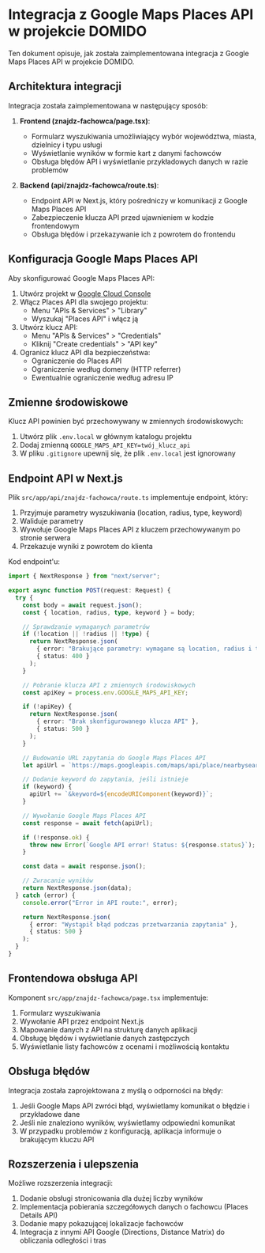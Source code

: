# Integracja z Google Maps Places API w projekcie DOMIDO

Ten dokument opisuje, jak została zaimplementowana integracja z Google Maps Places API w projekcie DOMIDO.

## Architektura integracji

Integracja została zaimplementowana w następujący sposób:

1. **Frontend (znajdz-fachowca/page.tsx)**:

   - Formularz wyszukiwania umożliwiający wybór województwa, miasta, dzielnicy i typu usługi
   - Wyświetlanie wyników w formie kart z danymi fachowców
   - Obsługa błędów API i wyświetlanie przykładowych danych w razie problemów

2. **Backend (api/znajdz-fachowca/route.ts)**:
   - Endpoint API w Next.js, który pośredniczy w komunikacji z Google Maps Places API
   - Zabezpieczenie klucza API przed ujawnieniem w kodzie frontendowym
   - Obsługa błędów i przekazywanie ich z powrotem do frontendu

## Konfiguracja Google Maps Places API

Aby skonfigurować Google Maps Places API:

1. Utwórz projekt w [Google Cloud Console](https://console.cloud.google.com/)
2. Włącz Places API dla swojego projektu:
   - Menu "APIs & Services" > "Library"
   - Wyszukaj "Places API" i włącz ją
3. Utwórz klucz API:
   - Menu "APIs & Services" > "Credentials"
   - Kliknij "Create credentials" > "API key"
4. Ogranicz klucz API dla bezpieczeństwa:
   - Ograniczenie do Places API
   - Ograniczenie według domeny (HTTP referrer)
   - Ewentualnie ograniczenie według adresu IP

## Zmienne środowiskowe

Klucz API powinien być przechowywany w zmiennych środowiskowych:

1. Utwórz plik `.env.local` w głównym katalogu projektu
2. Dodaj zmienną `GOOGLE_MAPS_API_KEY=twój_klucz_api`
3. W pliku `.gitignore` upewnij się, że plik `.env.local` jest ignorowany

## Endpoint API w Next.js

Plik `src/app/api/znajdz-fachowca/route.ts` implementuje endpoint, który:

1. Przyjmuje parametry wyszukiwania (location, radius, type, keyword)
2. Waliduje parametry
3. Wywołuje Google Maps Places API z kluczem przechowywanym po stronie serwera
4. Przekazuje wyniki z powrotem do klienta

Kod endpoint'u:

```typescript
import { NextResponse } from "next/server";

export async function POST(request: Request) {
  try {
    const body = await request.json();
    const { location, radius, type, keyword } = body;

    // Sprawdzanie wymaganych parametrów
    if (!location || !radius || !type) {
      return NextResponse.json(
        { error: "Brakujące parametry: wymagane są location, radius i type" },
        { status: 400 }
      );
    }

    // Pobranie klucza API z zmiennych środowiskowych
    const apiKey = process.env.GOOGLE_MAPS_API_KEY;

    if (!apiKey) {
      return NextResponse.json(
        { error: "Brak skonfigurowanego klucza API" },
        { status: 500 }
      );
    }

    // Budowanie URL zapytania do Google Maps Places API
    let apiUrl = `https://maps.googleapis.com/maps/api/place/nearbysearch/json?location=${location}&radius=${radius}&type=${type}&key=${apiKey}`;

    // Dodanie keyword do zapytania, jeśli istnieje
    if (keyword) {
      apiUrl += `&keyword=${encodeURIComponent(keyword)}`;
    }

    // Wywołanie Google Maps Places API
    const response = await fetch(apiUrl);

    if (!response.ok) {
      throw new Error(`Google API error! Status: ${response.status}`);
    }

    const data = await response.json();

    // Zwracanie wyników
    return NextResponse.json(data);
  } catch (error) {
    console.error("Error in API route:", error);

    return NextResponse.json(
      { error: "Wystąpił błąd podczas przetwarzania zapytania" },
      { status: 500 }
    );
  }
}
```

## Frontendowa obsługa API

Komponent `src/app/znajdz-fachowca/page.tsx` implementuje:

1. Formularz wyszukiwania
2. Wywołanie API przez endpoint Next.js
3. Mapowanie danych z API na strukturę danych aplikacji
4. Obsługę błędów i wyświetlanie danych zastępczych
5. Wyświetlanie listy fachowców z ocenami i możliwością kontaktu

## Obsługa błędów

Integracja została zaprojektowana z myślą o odporności na błędy:

1. Jeśli Google Maps API zwróci błąd, wyświetlamy komunikat o błędzie i przykładowe dane
2. Jeśli nie znaleziono wyników, wyświetlamy odpowiedni komunikat
3. W przypadku problemów z konfiguracją, aplikacja informuje o brakującym kluczu API

## Rozszerzenia i ulepszenia

Możliwe rozszerzenia integracji:

1. Dodanie obsługi stronicowania dla dużej liczby wyników
2. Implementacja pobierania szczegółowych danych o fachowcu (Places Details API)
3. Dodanie mapy pokazującej lokalizacje fachowców
4. Integracja z innymi API Google (Directions, Distance Matrix) do obliczania odległości i tras
